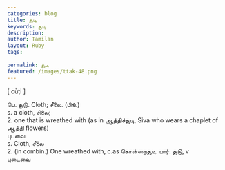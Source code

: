 ```yaml
---
categories: blog
title: சூடி
keywords: சூடி
description: 
author: Tamilan
layout: Ruby
tags: 
 
permalink: சூடி
featured: /images/ttak-48.png
---
```

  
[ cūṭi ]  
  
பெ. சூடு. Cloth; சீலை. (பிங்.)  
s. a cloth, சிலை;  
2. one that is wreathed with (as in ஆத்திச்சூடி, Siva who wears a chaplet of ஆத்தி flowers)  
புடவை  
s. Cloth, சீலை  
2. (in combin.) One wreathed with, c.as கொன்றைசூடி. பார். சூடு, v  
புடைவை